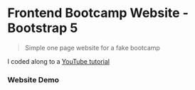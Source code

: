 # Frontend Bootcamp Website - Bootstrap 5

> Simple one page website for a fake bootcamp

I coded along to a [YouTube tutorial](https://www.youtube.com/watch?v=4sosXZsdy-s&t=186s)

### Website Demo

